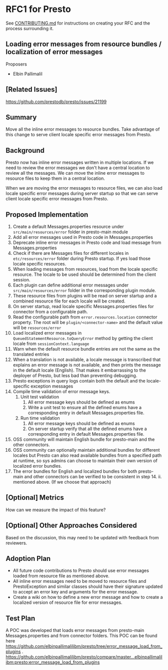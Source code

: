 # **RFC1 for Presto**

See [CONTRIBUTING.md](CONTRIBUTING.md) for instructions on creating your RFC and the process surrounding it.

## Loading error messages from resource bundles / localization of error messages

Proposers

* Elbin Pallimalil

## [Related Issues]

https://github.com/prestodb/presto/issues/21199

## Summary

Move all the inline error messages to resource bundles. Take advantage of this change to serve client locale specific error messages from Presto.

## Background

Presto now has inline error messages written in multiple locations. If we need to review the error messages we don't have a central location to review all the messages. We can move the inline error messages to resource files to keep them in a central location.

When we are moving the error messages to resource files, we can also load locale specific error messages during server startup so that we can serve client locale specific error messages from Presto. 

## Proposed Implementation

 1. Create a default Messages.properties resource under `src/main/resources/error` folder in presto-main module 
 2. Add all error messages used in Presto code in Messages.properties 
 3. Deprecate inline error messages in Presto code and load message from Messages.properties 
 4. Check if there are Messages files for different locales in `etc/resources/error` folder during Presto startup. If yes load those locale specific resources. 
 5. When loading messages from resources, load from the locale specific resource. The locale to be used should be determined from the client session. 
 6. Each plugin can define additional error messages under `src/main/resources/error` folder in the corresponding plugin module. 
 7. These resource files from plugins will be read on server startup and a combined resource file for each locale will be created. 
 8. On server startup, read locale specific Messages.properties files for connector from a configurable path.
 9. Read the configurable path from `error.resources.location` connector property. The root will be `plugin/<connector-name>` and the default value will be `resources/error` 
 10. Load localized error messages in `QueuedStatementResource.toQueryError` method by getting the client locale from `sessionContext.language`
 11. Warn when the default resource bundle entries are not the same as the translated entries 
 12. When a translation is not available, a locale message is transcribed that explains an error message is not available, and then prints the message in the default locale (English).  That makes it embarrassing to the deployer of Presto, but less bad than preventing debugging. 
 13. Presto exceptions in query logs contain both the default and the locale-specific exception messages 
 14. Compile time validation of error message keys. 
        1. Unit test validation 
            1. All error message keys should be defined as enums 
            2. Write a unit test to ensure all the defined enums have a corresponding entry in default Messages.properties file. 
        2. Run time validation 
            1. All error message keys should be defined as enums 
            2. On server startup verify that all the defined enums have a corresponding entry in default Messages.properties file. 
 15. OSS community will maintain English bundle for presto-main and the other connectors. 
 16. OSS community can optionally maintain additional bundles for different locales but Presto can also read available bundles from a specified path at runtime, so sys admins can choose to maintain their own version of localized error bundles. 
 17. The error bundles for English and localized bundles for both presto-main and other connectors can be verified to be consistent in step 14. ii. mentioned above. (If we choose that approach) 

## [Optional] Metrics

How can we measure the impact of this feature?

## [Optional] Other Approaches Considered

Based on the discussion, this may need to be updated with feedback from reviewers.

## Adoption Plan

- All future code contributions to Presto should use error messages loaded from resource file as mentioned above.
- All inline error messages need to be moved to resource files and PrestoException and similar classes should have their signature updated to accept an error key and arguments for the error message.
- Create a wiki on how to define a new error message and how to create a localized version of resource file for error messages.


## Test Plan

A POC was developed that loads error messages from presto-main Messages.properties and from connector folders. This POC can be found here https://github.com/elbinpallimalilibm/presto/tree/error_message_load_from_plugins . https://github.com/elbinpallimalilibm/presto/compare/master...elbinpallimalilibm:presto:error_message_load_from_plugins
